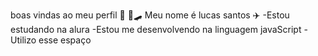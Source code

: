 boas vindas ao meu perfil 💙
🥇🛹
Meu nome é lucas santos
✈️
-Estou estudando na alura
-Estou me desenvolvendo na linguagem javaScript
-Utilizo esse espaço
